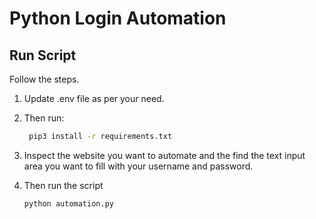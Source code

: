 # Python Login Automation

## Run Script

Follow the steps.

1. Update .env file as per your need.
2. Then run:

   ```sh
    pip3 install -r requirements.txt
    ```

3. Inspect the website you want to automate and the find the text input area you want to fill with your username and password.
4. Then run the script

    ```sh
    python automation.py
    ```
